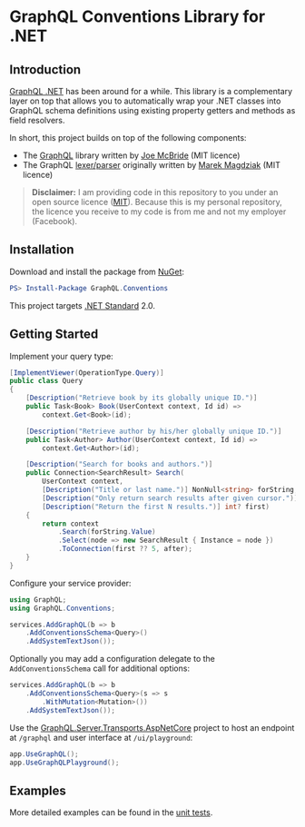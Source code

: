 GraphQL Conventions Library for .NET
====================================

## Introduction
[GraphQL .NET](https://www.github.com/graphql-dotnet/graphql-dotnet) has been around for a while. This library is a complementary layer on top that allows you to automatically wrap your .NET classes into GraphQL schema definitions using existing property getters and methods as field resolvers.

In short, this project builds on top of the following components:

 * The [GraphQL](https://github.com/graphql-dotnet/graphql-dotnet) library written by [Joe McBride](https://github.com/joemcbride) (MIT licence)
 * The GraphQL [lexer/parser](http://github.com/graphql-dotnet/parser) originally written by [Marek Magdziak](https://github.com/mkmarek) (MIT licence)

>**Disclaimer:**
>I am providing code in this repository to you under an open source licence ([MIT](LICENSE.md)). Because this is my personal repository, the licence you receive to my code is from me and not my employer (Facebook).

## Installation

Download and install the package from [NuGet](https://www.nuget.org/packages/GraphQL.Conventions):

```powershell
PS> Install-Package GraphQL.Conventions
```

This project targets [.NET Standard] 2.0.

[.NET Standard]: https://docs.microsoft.com/en-us/dotnet/standard/net-standard

## Getting Started

Implement your query type:

```csharp
[ImplementViewer(OperationType.Query)]
public class Query
{
    [Description("Retrieve book by its globally unique ID.")]
    public Task<Book> Book(UserContext context, Id id) =>
        context.Get<Book>(id);

    [Description("Retrieve author by his/her globally unique ID.")]
    public Task<Author> Author(UserContext context, Id id) =>
        context.Get<Author>(id);

    [Description("Search for books and authors.")]
    public Connection<SearchResult> Search(
        UserContext context,
        [Description("Title or last name.")] NonNull<string> forString,
        [Description("Only return search results after given cursor.")] Cursor? after,
        [Description("Return the first N results.")] int? first)
    {
        return context
            .Search(forString.Value)
            .Select(node => new SearchResult { Instance = node })
            .ToConnection(first ?? 5, after);
    }
}
```

Configure your service provider:

```csharp
using GraphQL;
using GraphQL.Conventions;

services.AddGraphQL(b => b
    .AddConventionsSchema<Query>()
    .AddSystemTextJson());
```

Optionally you may add a configuration delegate to the `AddConventionsSchema`
call for additional options:

```csharp
services.AddGraphQL(b => b
    .AddConventionsSchema<Query>(s => s
        .WithMutation<Mutation>())
    .AddSystemTextJson());
```

Use the [GraphQL.Server.Transports.AspNetCore](https://github.com/graphql-dotnet/server) project to host
an endpoint at `/graphql` and user interface at `/ui/playground`:

```csharp
app.UseGraphQL();
app.UseGraphQLPlayground();
```

## Examples

More detailed examples can be found in the [unit tests](https://github.com/graphql-dotnet/conventions/tree/master/test/GraphQL.Conventions.Tests).
